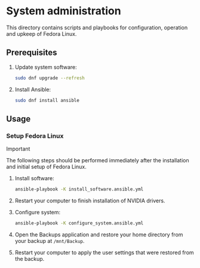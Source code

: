 # System administration

This directory contains scripts and playbooks for configuration, operation and upkeep of Fedora Linux.

## Prerequisites

1. Update system software:

    ```bash
    sudo dnf upgrade --refresh
    ```

1. Install Ansible:

    ```bash
    sudo dnf install ansible
    ```

## Usage

### Setup Fedora Linux

> [!IMPORTANT]
> The following steps should be performed immediately after the installation and initial setup of Fedora Linux.

1. Install software:

    ```bash
    ansible-playbook -K install_software.ansible.yml
    ```

1. Restart your computer to finish installation of NVIDIA drivers.
1. Configure system:

    ```bash
    ansible-playbook -K configure_system.ansible.yml
    ```

1. Open the Backups application and restore your home directory from your backup at `/mnt/Backup`.
1. Restart your computer to apply the user settings that were restored from the backup.
